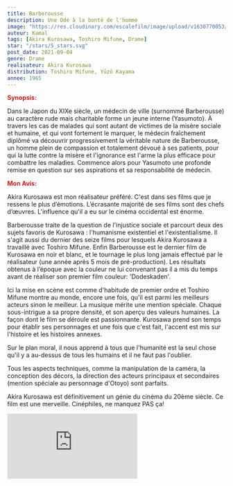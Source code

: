 ```yaml
---
title: Barberousse
description: Une Ode à la bonté de l'homme
image: "https://res.cloudinary.com/escalefilm/image/upload/v1630770053/Barberousse_prxjdf.jpg"
auteur: Kamal
tags: [Akira Kurosawa, Toshiro Mifune, Drame]
star: "/stars/5_stars.svg"
post_date: 2021-09-04
genre: Drame
realisateur: Akira Kurosawa
distribution: Toshiro Mifune, Yūzō Kayama
annee: 1965
---
```

<span style="color:#db161c">**Synopsis:**</span>

Dans le Japon du XIXe siècle, un médecin de ville (surnommé Barberousse) au caractère rude mais charitable forme un jeune interne (Yasumoto).
À travers les cas de malades qui sont autant de victimes de la misère sociale et humaine, et qui vont fortement le marquer, le médecin fraîchement diplômé va découvrir progressivement la véritable nature de Barberousse, un homme plein de compassion et totalement dévoué à ses patients, pour qui la lutte contre la misère et l'ignorance est l'arme la plus efficace pour combattre les maladies. Commence alors pour Yasumoto une profonde remise en question sur ses aspirations et sa responsabilité de médecin.

<span style="color:#db161c">**Mon Avis:**</span>

Akira Kurosawa est mon réalisateur préféré. C'est dans ses films que je ressens le plus d’émotions. L’écrasante majorité de ses films sont des chefs d’œuvres. L'influence qu'il a eu sur le cinéma occidental est énorme. 

Barberousse traite de la question de l'injustice sociale et parcourt deux des sujets favoris de Kurosawa : l'humanisme existentiel et l'existentialisme.
Il s'agit aussi du dernier des seize films pour lesquels Akira Kurosawa a travaillé avec Toshiro Mifune.
Enfin Barberousse est le dernier film de Kurosawa en noir et blanc, et le tournage le plus long jamais effectué par le réalisateur (une année après 5 mois de pré-production). Les résultats obtenus à l’époque avec la couleur ne lui convenant pas il a mis du temps avant de réaliser son premier film couleur: 'Dodeskaden'.

Ici la mise en scène est comme d'habitude de premier ordre et Toshiro Mifune montre au monde, encore une fois, qu'il est parmi les meilleurs acteurs sinon le meilleur. La musique mérite une mention spéciale. Chaque sous-intrigue a sa propre densité, et son aperçu des valeurs humaines. La façon dont le film se déroule est passionnante. Kurosawa prend son temps pour établir ses personnages et une fois que c'est fait, l'accent est mis sur l'histoire et les histoires annexes.

Sur le plan moral, il nous apprend à tous que l'humanité est la seul chose qu'il y a au-dessus de tous les humains et il ne faut pas l'oublier.

Tous les aspects techniques, comme la manipulation de la caméra, la conception des décors, la direction des acteurs principaux et secondaires (mention spéciale au personnage d'Otoyo) sont parfaits.

Akira Kurosawa est définitivement un génie du cinéma du 20ème siècle. Ce film est une merveille. Cinéphiles, ne manquez PAS ça!

<div>
    <iframe src="https://www.youtube.com/embed/so48N_Taieg" title="YouTube video player" frameborder="0" allow="accelerometer; autoplay; clipboard-write; encrypted-media; gyroscope; picture-in-picture" allowfullscreen></iframe>
</div>